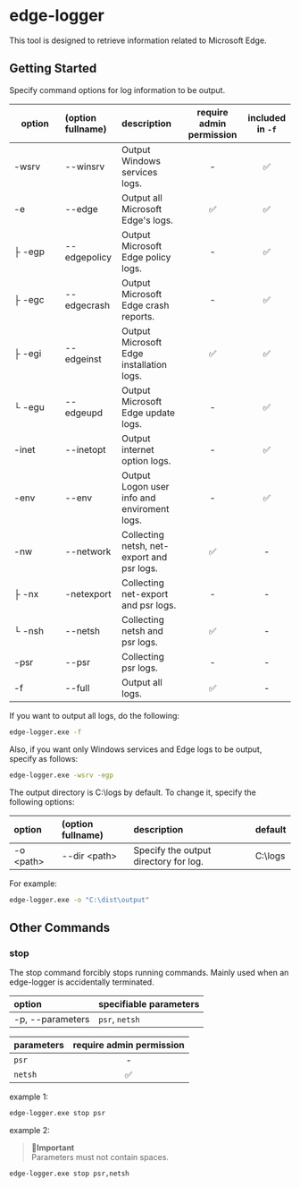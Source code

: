 # edge-logger

This tool is designed to retrieve information related to Microsoft Edge.

## Getting Started

Specify command options for log information to be output.

| &nbsp;&nbsp;&nbsp;option&nbsp;&nbsp;&nbsp; | (option fullname) | description | require admin permission | included in `-f` |
| :-- | :-- | :-- | :--: | :--: |
| -wsrv | --winsrv | Output Windows services logs. | - | ✅ |
| -e | --edge | Output all Microsoft Edge's logs. | ✅ | ✅ |
| ├ -egp | --edgepolicy | Output Microsoft Edge policy logs. | - | ✅ |
| ├ -egc | --edgecrash | Output Microsoft Edge crash reports. | - | ✅ |
| ├ -egi | --edgeinst | Output Microsoft Edge installation logs. | ✅ | ✅ |
| └ -egu | --edgeupd | Output Microsoft Edge update logs. | - | ✅ |
| -inet | --inetopt | Output internet option logs. | - | ✅ |
| -env | --env | Output Logon user info and enviroment logs. | - | ✅ |
| -nw | --network | Collecting netsh, net-export and psr logs. | ✅ | - |
| ├ -nx | -netexport | Collecting net-export and psr logs. | - | - |
| └ -nsh | --netsh | Collecting netsh and psr logs. | ✅ | - |
| -psr | --psr | Collecting psr logs. | - | - |
| -f | --full | Output all logs. | ✅ | - |

If you want to output all logs, do the following:

```cmd
edge-logger.exe -f
```

Also, if you want only Windows services and Edge logs to be output, specify as follows:
```cmd
edge-logger.exe -wsrv -egp
```

The output directory is C:\logs by default.
To change it, specify the following options:

| option | (option fullname) | description | default |
| :-- | :-- | :-- | :-- |
| -o &lt;path&gt; | --dir &lt;path&gt; | Specify the output directory for log. | C:\logs |

For example:

```cmd
edge-logger.exe -o "C:\dist\output"
```

## Other Commands

### stop
The stop command forcibly stops running commands.
Mainly used when an edge-logger is accidentally terminated.

| option | specifiable parameters |
| :-- | :-- |
| -p, --parameters | `psr`, `netsh` |

| parameters | require admin permission |
| :-- | :--: |
| `psr` | - |
| `netsh` | ✅ |

example 1:
```cmd
edge-logger.exe stop psr
```

example 2:
> **🚩Important**<br>
> Parameters must not contain spaces.
```cmd
edge-logger.exe stop psr,netsh
```